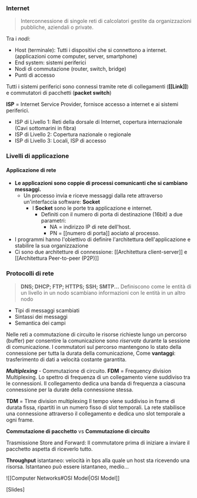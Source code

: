 ### Internet

> Interconnessione di singole reti di calcolatori gestite da organizzazioni pubbliche, aziendali o private. 

Tra i *nodi*: 
- Host (terminale): Tutti i dispositivi che si connettono a internet. (applicazioni come computer, server, smartphone)
- End system: sistemi periferici
- Nodi di commutazione (router, switch, bridge)
- Punti di accesso

Tutti i sistemi periferici sono connessi tramite rete di collegamenti (**[[Link]]**) e commutatori di pacchetti (**packet switch**)

**ISP** = Internet Service Provider, fornisce accesso a internet e ai sistemi periferici.  

- ISP di Livello 1: Reti della dorsale di Internet, copertura internazionale (Cavi sottomarini in fibra)
- ISP di Livello 2: Copertura nazionale o regionale 
- ISP di Livello 3: Locali, ISP di accesso 

### Livelli di applicazione

#### Applicazione di rete

- **Le applicazioni sono coppie di processi comunicanti che si cambiano messaggi.** 
	- Un processo invia e riceve messaggi dalla rete attraverso un'interfaccia software: **Socket** 
		- I **Socket** sono le porte tra applicazione e internet. 
			- Definiti con il numero di porta di destinazione (16bit) a due parametri: 
				- NA = indirizzo IP di rete dell'host. 
				- PN = [[numero di porta]] aociato al processo. 
- I programmi hanno l'obiettivo di definire l'architettura dell'applicazione e stabilire la sua organizzazione
- Ci sono due architetture di connessione: [[Architettura client-server]] e [[Architettura Peer-to-peer (P2P)]]

### Protocolli di rete

> **DNS; DHCP; FTP; HTTPS; SSH; SMTP...**
> Definiscono come le entità di un livello in un nodo scambiano informazioni con le entità in un altro nodo 

- Tipi di messaggi scambiati
- Sintassi dei messaggi
- Semantica dei campi 







Nelle reti a commutazione di circuito le risorse richieste lungo un percorso (buffer) per consentire la comunicazione sono *riservate* durante la sessione di comunicazione. 
I commutatori sul percorso mantengono lo stato della connessione  per tutta la durata della comunicazione, 
Come **vantaggi**: trasferimento di dati a velocità costante garantita. 

***Multiplexing*** - Commutazione di circuito. 
**FDM** = Frequency division Multiplexing.
	Lo spettro di frequenza di un collegamento viene suddiviso tra le connessioni. Il collegamento dedica una banda di frequenza a ciascuna connessione per la durate della connessione stessa. 

**TDM** = TIme division multiplexing 
	Il tempo viene suddiviso in frame di durata fissa, ripartiti in un numero fisso di slot temporali. La rete stabilisce una connessione attraverso il collegamento e dedica uno slot temporale a ogni frame. 

**Commutazione di pacchetto** vs **Commutazione di circuito**

Trasmissione Store and Forward: Il commutatore prima di iniziare a inviare il pacchetto aspetta di riceverlo tutto. 

**Throughput** istantaneo: velocità in bps alla quale un host sta ricevendo una risorsa. Istantaneo
può essere istantaneo, medio... 

![[Computer Networks#OSI Model|OSI Model]]

[Slides]